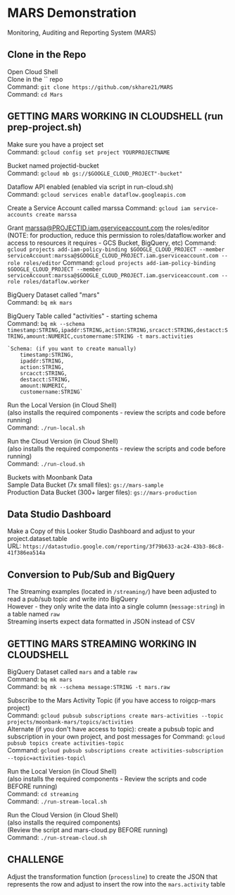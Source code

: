 # MARS Demonstration
Monitoring, Auditing and Reporting System (MARS)
 
## Clone in the Repo
Open Cloud Shell\
Clone in the `` repo\
    Command: `git clone https://github.com/skhare21/MARS`\
    Command: `cd Mars`

## GETTING MARS WORKING IN CLOUDSHELL (run prep-project.sh)
Make sure you have a project set\
    Command: `gcloud config set project YOURPROJECTNAME`

Bucket named projectid-bucket\
    Command: `gcloud mb gs://$GOOGLE_CLOUD_PROJECT"-bucket"`
    
Dataflow API enabled  (enabled via script in run-cloud.sh)\
    Command: `gcloud services enable dataflow.googleapis.com`

Create a Service Account called marssa
    Command: `gcloud iam service-accounts create marssa`

Grant marssa@PROJECTID.iam.gserviceaccount.com the roles/editor 
(NOTE: for production, reduce this permission to roles/dataflow.worker and access to resources it requires - GCS Bucket, BigQuery, etc)
    Command: `gcloud projects add-iam-policy-binding $GOOGLE_CLOUD_PROJECT --member serviceAccount:marssa@$GOOGLE_CLOUD_PROJECT.iam.gserviceaccount.com --role roles/editor`
    Command: `gcloud projects add-iam-policy-binding $GOOGLE_CLOUD_PROJECT --member serviceAccount:marssa@$GOOGLE_CLOUD_PROJECT.iam.gserviceaccount.com --role roles/dataflow.worker`

BigQuery Dataset called "mars"\
    Command: `bq mk mars`

BigQuery Table called "activities" - starting schema\
    Command: `bq mk --schema timestamp:STRING,ipaddr:STRING,action:STRING,srcacct:STRING,destacct:STRING,amount:NUMERIC,customername:STRING -t mars.activities`
    
    `Schema: (if you want to create manually)
        timestamp:STRING,
        ipaddr:STRING,
        action:STRING,
        srcacct:STRING,
        destacct:STRING,
        amount:NUMERIC,
        customername:STRING`

Run the Local Version (in Cloud Shell)\
(also installs the required components - review the scripts and code before running)\
Command: `./run-local.sh`

Run the Cloud Version (in Cloud Shell)\
(also installs the required components - review the scripts and code before running)\
Command: `./run-cloud.sh`

Buckets with Moonbank Data\
Sample Data Bucket (7x small files): `gs://mars-sample`\
Production Data Bucket (300+ larger files): `gs://mars-production`

## Data Studio Dashboard 
Make a Copy of this Looker Studio Dashboard and adjust to your project.dataset.table\
    URL: `https://datastudio.google.com/reporting/3f79b633-ac24-43b3-86c8-41f386ea514a`

## Conversion to Pub/Sub and BigQuery
The Streaming examples (located in `/streaming/`) have been adjusted to read a pub/sub topic and write into BigQuery\
However - they only write the data into a single column (`message:string`) in a table named `raw`\
Streaming inserts expect data formatted in JSON instead of CSV

## GETTING MARS STREAMING WORKING IN CLOUDSHELL
BigQuery Dataset called `mars` and a table `raw`\
Command: `bq mk mars`\
Command: `bq mk --schema message:STRING -t mars.raw`

Subscribe to the Mars Activity Topic (if you have access to roigcp-mars project)\
Command: `gcloud pubsub subscriptions create mars-activities --topic projects/moonbank-mars/topics/activities`\
Alternate (if you don't have access to topic): create a pubsub topic and subscription in your own project, and post messages for 
Command: `gcloud pubsub topics create activities-topic`\
Command: `gcloud pubsub subscriptions create activities-subscription --topic=activities-topic`\

Run the Local Version (in Cloud Shell)\
(also installs the required components - Review the scripts and code BEFORE running)\
Command: `cd streaming`\
Command: `./run-stream-local.sh`

Run the Cloud Version (in Cloud Shell)\
(also installs the required components)\
(Review the script and mars-cloud.py BEFORE running)\
Command: `./run-stream-cloud.sh`

## CHALLENGE
Adjust the transformation function (`processline`) to create the JSON that represents the row and adjust to insert the row into the `mars.activity` table

